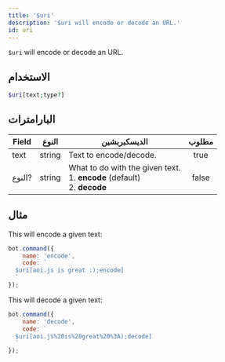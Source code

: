 ```yaml
---
title: '$uri'
description: '$uri will encode or decode an URL.'
id: uri
---
```


`$uri` will encode or decode an URL.

## الاستخدام

```php
$uri[text;type?]
```

## البارامترات

| Field  | النوع  | الديسكبربشين                                                                                    | مطلوب |
| ------ | ------ | ----------------------------------------------------------------------------------------------- |:-----:|
| text   | string | Text to encode/decode.                                                                          | true  |
| النوع? | string | What to do with the given text. <br /> 1. **encode** (default) <br /> 2. **decode** | false |

## مثال

This will encode a given text:

```javascript
bot.command({
    name: 'encode',
    code: `
  $uri[aoi.js is great :);encode]
  `
});
```

This will decode a given text:

```javascript
bot.command({
    name: 'decode',
    code: `
  $uri[aoi.js%20is%20great%20%3A);decode]
  `
});
```
